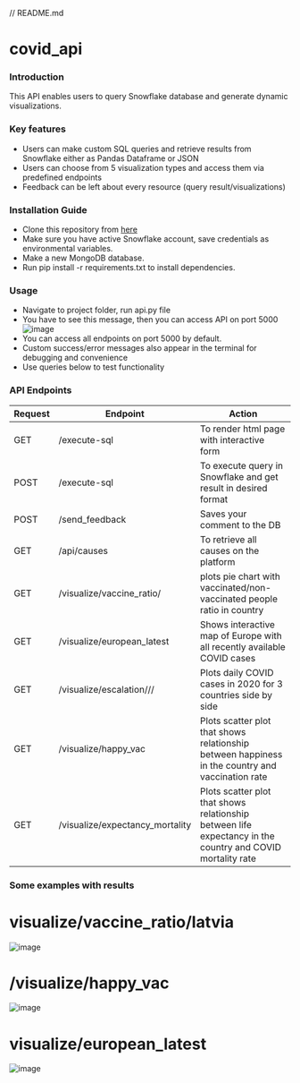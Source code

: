 // README.md
# covid_api
### Introduction
This API enables users to query Snowflake database and generate dynamic visualizations.  
### Key features
* Users can make custom SQL queries and retrieve results from Snowflake either as Pandas Dataframe or JSON
* Users can choose from 5 visualization types and access them via predefined endpoints 
* Feedback can be left about every resource (query result/visualizations)
### Installation Guide
* Clone this repository from [here](https://github.com/IvoDz/covid_api)
* Make sure you have active Snowflake account, save credentials as environmental variables.
* Make a new MongoDB database.
* Run pip install -r requirements.txt to install dependencies.
### Usage
* Navigate to project folder, run api.py file
* You have to see this message, then you can access API on port 5000
![image](https://github.com/IvoDz/covid_api/assets/97388815/bf8fa965-59ee-43ff-ab57-fe2e9999db98)
* You can access all endpoints on port 5000 by default.
* Custom success/error messages also appear in the terminal for debugging and convenience
* Use queries below to test functionality
### API Endpoints
| Request | Endpoint | Action |
| --- | --- | --- |
| GET | /execute-sql | To render html page with interactive form |
| POST | /execute-sql | To execute query in Snowflake and get result in desired format |
| POST | /send_feedback | Saves your comment to the DB |
| GET | /api/causes | To retrieve all causes on the platform
| GET | /visualize/vaccine_ratio/<country> | plots pie chart with vaccinated/non-vaccinated people ratio in country |
| GET | /visualize/european_latest | Shows interactive map of Europe with all recently available COVID cases |
| GET | /visualize/escalation/<c1>/<c2>/<c3> | Plots daily COVID cases in 2020 for 3 countries side by side |
| GET | /visualize/happy_vac | Plots scatter plot that shows relationship between happiness in the country and vaccination rate |
| GET | /visualize/expectancy_mortality | Plots scatter plot that shows relationship between life expectancy in the country and COVID mortality rate |

### Some examples with results
# visualize/vaccine_ratio/latvia 
![image](https://github.com/IvoDz/covid_api/assets/97388815/12ab9fec-b8e5-49f8-b4bc-f57df3efdf95)

# /visualize/happy_vac
![image](https://github.com/IvoDz/covid_api/assets/97388815/42484c8d-36d4-4200-9358-7ce0c5318770)

# visualize/european_latest
![image](https://github.com/IvoDz/covid_api/assets/97388815/55c757c1-59e3-409f-95d3-c77140657554)










